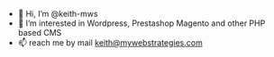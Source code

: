 - 👋 Hi, I’m @keith-mws
- 👀 I’m interested in Wordpress, Prestashop Magento and other PHP based CMS 
- 📫 reach me by mail keith@mywebstrategies.com

